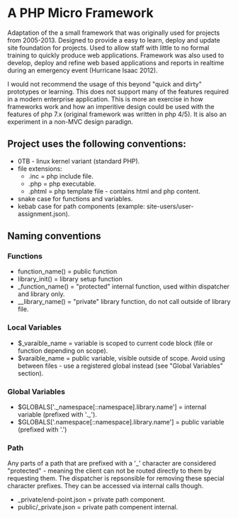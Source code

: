 # A PHP Micro Framework

Adaptation of the a small framework that was originally used for projects from 2005-2013. Designed to provide a easy to learn, deploy and update site foundation for projects. Used to allow staff with little to no formal training to quickly produce web applications. Framework was also used to develop, deploy and refine web based applications and reports in realtime during an emergency event (Hurricane Isaac 2012).

I would not recommend the usage of this beyond "quick and dirty" prototypes or learning. This does not support many of the features required in a modern enterprise application. This is more an exercise in how frameworks work and how an imperitive design could be used with the features of php 7.x (original framework was written in php 4/5). It is also an experiment in a non-MVC design paradign.

## Project uses the following conventions:
- 0TB - linux kernel variant (standard PHP).
- file extensions: 
	+ .inc = php include file.
	+ .php = php executable.
	+ .phtml = php template file - contains html and php content.
- snake case for functions and variables.
- kebab case for path components (example: site-users/user-assignment.json).

## Naming conventions
### Functions
- function_name() = public function	
- library_init() = library setup function
- _function_name() = "protected" internal function, used within dispatcher and library only. 
- __library_name() = "private" library function, do not call outside of library file.

### Local Variables
- $\_varaible_name =  variable is scoped to current code block (file or function depending on scope). 
- $varaible_name = public variable, visible outside of scope. Avoid using between files - use a registered global instead (see "Global Variables" section).

### Global Variables
- $GLOBALS['.\_namespace[::namespace].library.name'] = internal variable (prefixed with '.\_').
- $GLOBALS['.namespace[::namespace].library.name'] = public variable (prefixed with '.')

### Path 
Any parts of a path that are prefixed with a '_' character are considered "protected" - meaning the client can not be routed directly to them by requesting them. The dispatcher is repsonsible for removing these special character prefixes. They can be accessed via internal calls though.
- _private/end-point.json = private path component.
- public/_private.json = private path compenent internal.

